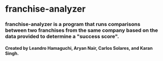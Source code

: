 # franchise-analyzer

### franchise-analyzer is a program that runs comparisons between two franchises from the same company based on the data provided to determine a "success score".

#### Created by Leandro Hamaguchi, Aryan Nair, Carlos Solares, and Karan Singh.
